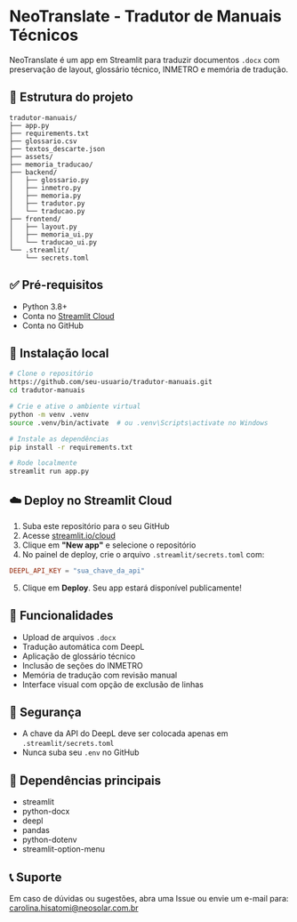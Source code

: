 # NeoTranslate - Tradutor de Manuais Técnicos

NeoTranslate é um app em Streamlit para traduzir documentos `.docx` com preservação de layout, glossário técnico, INMETRO e memória de tradução.

## 📁 Estrutura do projeto

```
tradutor-manuais/
├── app.py
├── requirements.txt
├── glossario.csv
├── textos_descarte.json
├── assets/
├── memoria_traducao/
├── backend/
│   ├── glossario.py
│   ├── inmetro.py
│   ├── memoria.py
│   ├── tradutor.py
│   └── traducao.py
├── frontend/
│   ├── layout.py
│   ├── memoria_ui.py
│   └── traducao_ui.py
└── .streamlit/
    └── secrets.toml
```

## ✅ Pré-requisitos

- Python 3.8+
- Conta no [Streamlit Cloud](https://streamlit.io/cloud)
- Conta no GitHub

## 🧪 Instalação local

```bash
# Clone o repositório
https://github.com/seu-usuario/tradutor-manuais.git
cd tradutor-manuais

# Crie e ative o ambiente virtual
python -m venv .venv
source .venv/bin/activate  # ou .venv\Scripts\activate no Windows

# Instale as dependências
pip install -r requirements.txt

# Rode localmente
streamlit run app.py
```

## ☁️ Deploy no Streamlit Cloud

1. Suba este repositório para o seu GitHub
2. Acesse [streamlit.io/cloud](https://streamlit.io/cloud)
3. Clique em **"New app"** e selecione o repositório
4. No painel de deploy, crie o arquivo `.streamlit/secrets.toml` com:

```toml
DEEPL_API_KEY = "sua_chave_da_api"
```

5. Clique em **Deploy**. Seu app estará disponível publicamente!

## 📘 Funcionalidades

- Upload de arquivos `.docx`
- Tradução automática com DeepL
- Aplicação de glossário técnico
- Inclusão de seções do INMETRO
- Memória de tradução com revisão manual
- Interface visual com opção de exclusão de linhas

## 🔐 Segurança

- A chave da API do DeepL deve ser colocada apenas em `.streamlit/secrets.toml`
- Nunca suba seu `.env` no GitHub

## 🧩 Dependências principais

- streamlit
- python-docx
- deepl
- pandas
- python-dotenv
- streamlit-option-menu

## 📞 Suporte

Em caso de dúvidas ou sugestões, abra uma Issue ou envie um e-mail para: [carolina.hisatomi@neosolar.com.br](mailto:carolina.hisatomi@neosolar.com.br)

